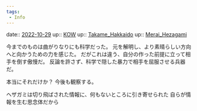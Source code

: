 ```yaml
---
tags:
 - Info
---
```


date:: [2022-10-29](Daily_Note/2022-10-29.md)
up:: [KOW](Bar/Novel/Nacaria/KOW.md)
up:: [Takame_Hakkaido](Bar/Novel/Nacaria/Takame_Hakkaido.md)
up:: [Merai_Hezagami](Bar/Novel/Nacaria/Merai_Hezagami.md)

今までのものは曲がりなりにも科学だった。
元を解明し、より素晴らしい方向へと向かうための力を感じた。
だがこれは違う、自分の作った前提に立って相手を倒す傲慢だ。
反論を許さず、科学で隠した暴力で相手を屈服させる兵器だ。

本当にそれだけか？
今後も観察する。

ヘザガミは切り飛ばされた情報に、何もないところに引き寄せられた
自らが情報を生む思念体だから
